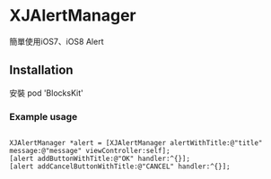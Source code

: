 XJAlertManager
==============
簡單使用iOS7、iOS8 Alert

## Installation

安裝 pod 'BlocksKit'

### Example usage

```  objc

XJAlertManager *alert = [XJAlertManager alertWithTitle:@"title" message:@"message" viewController:self];
[alert addButtonWithTitle:@"OK" handler:^{}];
[alert addCancelButtonWithTitle:@"CANCEL" handler:^{}];

```



